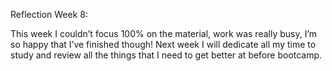 Reflection Week 8:

This week I couldn’t focus 100% on the material, work was really busy, I’m so happy that I’ve finished though! Next week I will dedicate all my time to study and review all the things that I need to get better at before bootcamp.
